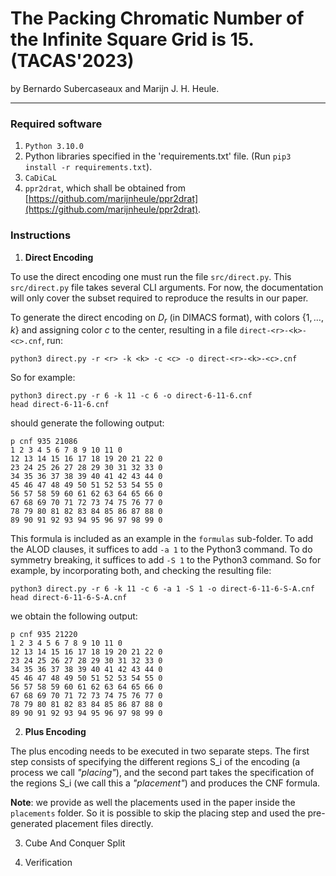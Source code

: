 # The Packing Chromatic Number of the Infinite Square Grid is 15. (TACAS'2023)

by Bernardo Subercaseaux and Marijn J. H. Heule.

---

### Required software

1. `Python 3.10.0` 
2. Python libraries specified in the 'requirements.txt' file. (Run `pip3 install -r requirements.txt`).
3. `CaDiCaL`
4. `ppr2drat`, which shall be obtained from [https://github.com/marijnheule/ppr2drat](https://github.com/marijnheule/ppr2drat).


### Instructions

1. **Direct Encoding**

To use the direct encoding one must run the file `src/direct.py`. 
This `src/direct.py` file takes several CLI arguments. 
For now, the documentation will only cover the subset required to reproduce the results in our paper.

To generate the direct encoding on $D_r$ (in DIMACS format), with colors $\{1, \ldots, k\}$ and assigning color $c$ to the center, resulting in a file `direct-<r>-<k>-<c>.cnf`, run:

```python3 direct.py -r <r> -k <k> -c <c> -o direct-<r>-<k>-<c>.cnf```

So for example:

```
python3 direct.py -r 6 -k 11 -c 6 -o direct-6-11-6.cnf
head direct-6-11-6.cnf
```

should generate the following output:

```
p cnf 935 21086
1 2 3 4 5 6 7 8 9 10 11 0
12 13 14 15 16 17 18 19 20 21 22 0
23 24 25 26 27 28 29 30 31 32 33 0
34 35 36 37 38 39 40 41 42 43 44 0
45 46 47 48 49 50 51 52 53 54 55 0
56 57 58 59 60 61 62 63 64 65 66 0
67 68 69 70 71 72 73 74 75 76 77 0
78 79 80 81 82 83 84 85 86 87 88 0
89 90 91 92 93 94 95 96 97 98 99 0
```

This formula is included as an example in the `formulas` sub-folder.
To add the ALOD clauses, it suffices to add `-a 1` to the Python3 command.
To do symmetry breaking, it suffices to add `-S 1` to the Python3 command.
So for example, by incorporating both, and checking the resulting file:

```
python3 direct.py -r 6 -k 11 -c 6 -a 1 -S 1 -o direct-6-11-6-S-A.cnf
head direct-6-11-6-S-A.cnf
```

we obtain the following output:

```
p cnf 935 21220
1 2 3 4 5 6 7 8 9 10 11 0
12 13 14 15 16 17 18 19 20 21 22 0
23 24 25 26 27 28 29 30 31 32 33 0
34 35 36 37 38 39 40 41 42 43 44 0
45 46 47 48 49 50 51 52 53 54 55 0
56 57 58 59 60 61 62 63 64 65 66 0
67 68 69 70 71 72 73 74 75 76 77 0
78 79 80 81 82 83 84 85 86 87 88 0
89 90 91 92 93 94 95 96 97 98 99 0
```


2. **Plus Encoding**

The plus encoding needs to be executed in two separate steps.
The first step consists of specifying the different regions S_i of the encoding (a process we call _"placing"_), and the second part takes the specification of the regions S_i (we call this a _"placement"_) and produces the CNF formula.

**Note**: we provide as well the placements used in the paper inside the `placements` folder. So it is possible to skip the placing step and used the pre-generated placement files directly. 

3. Cube And Conquer Split

4. Verification
